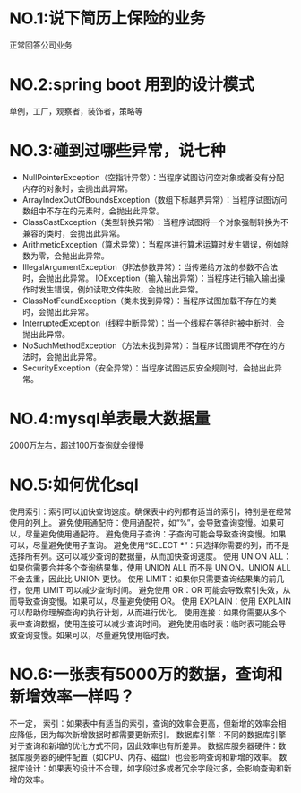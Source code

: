 # NO.1:说下简历上保险的业务

正常回答公司业务

# NO.2:spring boot 用到的设计模式

单例，工厂，观察者，装饰者，策略等

# NO.3:碰到过哪些异常，说七种

- NullPointerException（空指针异常）：当程序试图访问空对象或者没有分配内存的对象时，会抛出此异常。 
- ArrayIndexOutOfBoundsException（数组下标越界异常）：当程序试图访问数组中不存在的元素时，会抛出此异常。 
- ClassCastException（类型转换异常）：当程序试图将一个对象强制转换为不兼容的类时，会抛出此异常。 
- ArithmeticException（算术异常）：当程序进行算术运算时发生错误，例如除数为零，会抛出此异常。 
- IllegalArgumentException（非法参数异常）：当传递给方法的参数不合法时，会抛出此异常。 IOException（输入输出异常）：当程序进行输入输出操作时发生错误，例如读取文件失败，会抛出此异常。 
- ClassNotFoundException（类未找到异常）：当程序试图加载不存在的类时，会抛出此异常。
- InterruptedException（线程中断异常）：当一个线程在等待时被中断时，会抛出此异常。 
- NoSuchMethodException（方法未找到异常）：当程序试图调用不存在的方法时，会抛出此异常。 
- SecurityException（安全异常）：当程序试图违反安全规则时，会抛出此异常。

# NO.4:mysql单表最大数据量

2000万左右，超过100万查询就会很慢

# NO.5:如何优化sql

使用索引：索引可以加快查询速度。确保表中的列都有适当的索引，特别是在经常使用的列上。 避免使用通配符：使用通配符，如“%”，会导致查询变慢。如果可以，尽量避免使用通配符。 避免使用子查询：子查询可能会导致查询变慢。如果可以，尽量避免使用子查询。 避免使用“SELECT *”：只选择你需要的列，而不是选择所有列。这可以减少查询的数据量，从而加快查询速度。 使用 UNION ALL：如果你需要合并多个查询结果集，使用 UNION ALL 而不是 UNION。UNION ALL 不会去重，因此比 UNION 更快。 使用 LIMIT：如果你只需要查询结果集的前几行，使用 LIMIT 可以减少查询时间。 避免使用 OR：OR 可能会导致索引失效，从而导致查询变慢。如果可以，尽量避免使用 OR。 使用 EXPLAIN：使用 EXPLAIN 可以帮助你理解查询的执行计划，从而进行优化。 使用连接：如果你需要从多个表中查询数据，使用连接可以减少查询时间。 避免使用临时表：临时表可能会导致查询变慢。如果可以，尽量避免使用临时表。

# NO.6:一张表有5000万的数据，查询和新增效率一样吗？

不一定， 索引：如果表中有适当的索引，查询的效率会更高，但新增的效率会相应降低，因为每次新增数据时都需要更新索引。 数据库引擎：不同的数据库引擎对于查询和新增的优化方式不同，因此效率也有所差异。 数据库服务器硬件：数据库服务器的硬件配置（如CPU、内存、磁盘）也会影响查询和新增的效率。 数据库设计：如果表的设计不合理，如字段过多或者冗余字段过多，会影响查询和新增的效率。